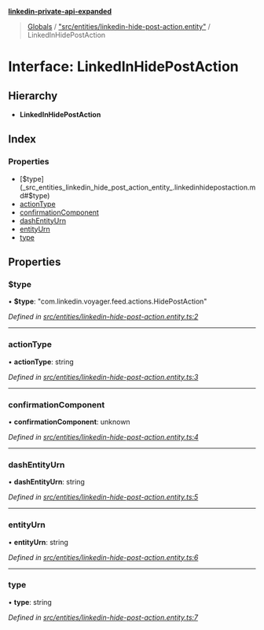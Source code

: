 **[linkedin-private-api-expanded](../README.md)**

> [Globals](../globals.md) / ["src/entities/linkedin-hide-post-action.entity"](../modules/_src_entities_linkedin_hide_post_action_entity_.md) / LinkedInHidePostAction

# Interface: LinkedInHidePostAction

## Hierarchy

* **LinkedInHidePostAction**

## Index

### Properties

* [$type](_src_entities_linkedin_hide_post_action_entity_.linkedinhidepostaction.md#$type)
* [actionType](_src_entities_linkedin_hide_post_action_entity_.linkedinhidepostaction.md#actiontype)
* [confirmationComponent](_src_entities_linkedin_hide_post_action_entity_.linkedinhidepostaction.md#confirmationcomponent)
* [dashEntityUrn](_src_entities_linkedin_hide_post_action_entity_.linkedinhidepostaction.md#dashentityurn)
* [entityUrn](_src_entities_linkedin_hide_post_action_entity_.linkedinhidepostaction.md#entityurn)
* [type](_src_entities_linkedin_hide_post_action_entity_.linkedinhidepostaction.md#type)

## Properties

### $type

•  **$type**: \"com.linkedin.voyager.feed.actions.HidePostAction\"

*Defined in [src/entities/linkedin-hide-post-action.entity.ts:2](https://github.com/khanhtranngoccva/linkedin-private-api/blob/a63729e/src/entities/linkedin-hide-post-action.entity.ts#L2)*

___

### actionType

•  **actionType**: string

*Defined in [src/entities/linkedin-hide-post-action.entity.ts:3](https://github.com/khanhtranngoccva/linkedin-private-api/blob/a63729e/src/entities/linkedin-hide-post-action.entity.ts#L3)*

___

### confirmationComponent

•  **confirmationComponent**: unknown

*Defined in [src/entities/linkedin-hide-post-action.entity.ts:4](https://github.com/khanhtranngoccva/linkedin-private-api/blob/a63729e/src/entities/linkedin-hide-post-action.entity.ts#L4)*

___

### dashEntityUrn

•  **dashEntityUrn**: string

*Defined in [src/entities/linkedin-hide-post-action.entity.ts:5](https://github.com/khanhtranngoccva/linkedin-private-api/blob/a63729e/src/entities/linkedin-hide-post-action.entity.ts#L5)*

___

### entityUrn

•  **entityUrn**: string

*Defined in [src/entities/linkedin-hide-post-action.entity.ts:6](https://github.com/khanhtranngoccva/linkedin-private-api/blob/a63729e/src/entities/linkedin-hide-post-action.entity.ts#L6)*

___

### type

•  **type**: string

*Defined in [src/entities/linkedin-hide-post-action.entity.ts:7](https://github.com/khanhtranngoccva/linkedin-private-api/blob/a63729e/src/entities/linkedin-hide-post-action.entity.ts#L7)*
